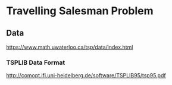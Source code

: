 # Travelling Salesman Problem

## Data

https://www.math.uwaterloo.ca/tsp/data/index.html

### TSPLIB Data Format

http://comopt.ifi.uni-heidelberg.de/software/TSPLIB95/tsp95.pdf
